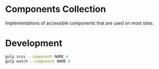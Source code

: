 # Components Collection
Implementations of accessible components that are used on most sites.

# Development

```sh
gulp scss --component NAME #
gulp watch --component NAME #
```